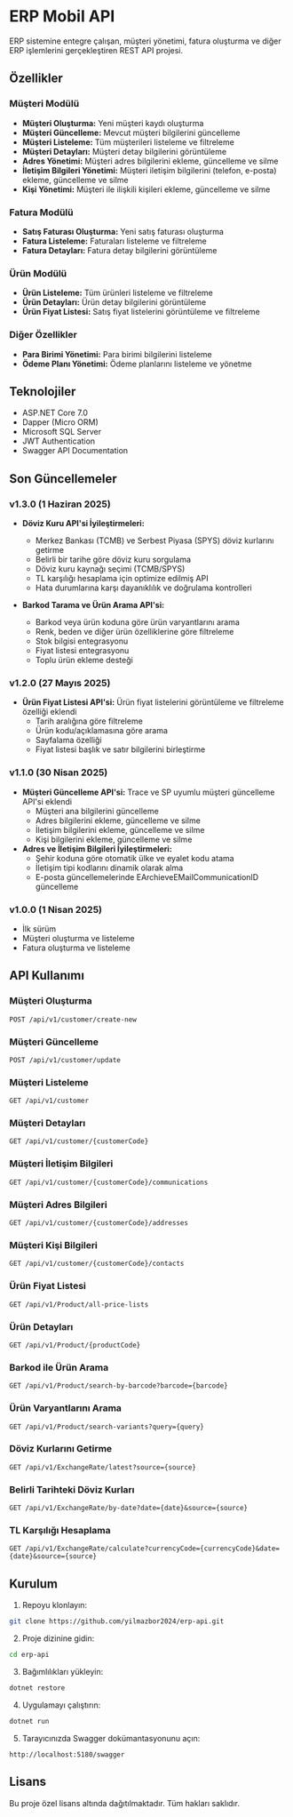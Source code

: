 # ERP Mobil API

ERP sistemine entegre çalışan, müşteri yönetimi, fatura oluşturma ve diğer ERP işlemlerini gerçekleştiren REST API projesi.

## Özellikler

### Müşteri Modülü
- **Müşteri Oluşturma:** Yeni müşteri kaydı oluşturma
- **Müşteri Güncelleme:** Mevcut müşteri bilgilerini güncelleme
- **Müşteri Listeleme:** Tüm müşterileri listeleme ve filtreleme
- **Müşteri Detayları:** Müşteri detay bilgilerini görüntüleme
- **Adres Yönetimi:** Müşteri adres bilgilerini ekleme, güncelleme ve silme
- **İletişim Bilgileri Yönetimi:** Müşteri iletişim bilgilerini (telefon, e-posta) ekleme, güncelleme ve silme
- **Kişi Yönetimi:** Müşteri ile ilişkili kişileri ekleme, güncelleme ve silme

### Fatura Modülü
- **Satış Faturası Oluşturma:** Yeni satış faturası oluşturma
- **Fatura Listeleme:** Faturaları listeleme ve filtreleme
- **Fatura Detayları:** Fatura detay bilgilerini görüntüleme

### Ürün Modülü
- **Ürün Listeleme:** Tüm ürünleri listeleme ve filtreleme
- **Ürün Detayları:** Ürün detay bilgilerini görüntüleme
- **Ürün Fiyat Listesi:** Satış fiyat listelerini görüntüleme ve filtreleme

### Diğer Özellikler
- **Para Birimi Yönetimi:** Para birimi bilgilerini listeleme
- **Ödeme Planı Yönetimi:** Ödeme planlarını listeleme ve yönetme

## Teknolojiler

- ASP.NET Core 7.0
- Dapper (Micro ORM)
- Microsoft SQL Server
- JWT Authentication
- Swagger API Documentation

## Son Güncellemeler

### v1.3.0 (1 Haziran 2025)
- **Döviz Kuru API'si İyileştirmeleri:**
  - Merkez Bankası (TCMB) ve Serbest Piyasa (SPYS) döviz kurlarını getirme
  - Belirli bir tarihe göre döviz kuru sorgulama
  - Döviz kuru kaynağı seçimi (TCMB/SPYS)
  - TL karşılığı hesaplama için optimize edilmiş API
  - Hata durumlarına karşı dayanıklılık ve doğrulama kontrolleri

- **Barkod Tarama ve Ürün Arama API'si:**
  - Barkod veya ürün koduna göre ürün varyantlarını arama
  - Renk, beden ve diğer ürün özelliklerine göre filtreleme
  - Stok bilgisi entegrasyonu
  - Fiyat listesi entegrasyonu
  - Toplu ürün ekleme desteği

### v1.2.0 (27 Mayıs 2025)
- **Ürün Fiyat Listesi API'si:** Ürün fiyat listelerini görüntüleme ve filtreleme özelliği eklendi
  - Tarih aralığına göre filtreleme
  - Ürün kodu/açıklamasına göre arama
  - Sayfalama özelliği
  - Fiyat listesi başlık ve satır bilgilerini birleştirme

### v1.1.0 (30 Nisan 2025)
- **Müşteri Güncelleme API'si:** Trace ve SP uyumlu müşteri güncelleme API'si eklendi
  - Müşteri ana bilgilerini güncelleme
  - Adres bilgilerini ekleme, güncelleme ve silme
  - İletişim bilgilerini ekleme, güncelleme ve silme
  - Kişi bilgilerini ekleme, güncelleme ve silme
- **Adres ve İletişim Bilgileri İyileştirmeleri:**
  - Şehir koduna göre otomatik ülke ve eyalet kodu atama
  - İletişim tipi kodlarını dinamik olarak alma
  - E-posta güncellemelerinde EArchieveEMailCommunicationID güncelleme

### v1.0.0 (1 Nisan 2025)
- İlk sürüm
- Müşteri oluşturma ve listeleme
- Fatura oluşturma ve listeleme

## API Kullanımı

### Müşteri Oluşturma
```http
POST /api/v1/customer/create-new
```

### Müşteri Güncelleme
```http
POST /api/v1/customer/update
```

### Müşteri Listeleme
```http
GET /api/v1/customer
```

### Müşteri Detayları
```http
GET /api/v1/customer/{customerCode}
```

### Müşteri İletişim Bilgileri
```http
GET /api/v1/customer/{customerCode}/communications
```

### Müşteri Adres Bilgileri
```http
GET /api/v1/customer/{customerCode}/addresses
```

### Müşteri Kişi Bilgileri
```http
GET /api/v1/customer/{customerCode}/contacts
```

### Ürün Fiyat Listesi
```http
GET /api/v1/Product/all-price-lists
```

### Ürün Detayları
```http
GET /api/v1/Product/{productCode}
```

### Barkod ile Ürün Arama
```http
GET /api/v1/Product/search-by-barcode?barcode={barcode}
```

### Ürün Varyantlarını Arama
```http
GET /api/v1/Product/search-variants?query={query}
```

### Döviz Kurlarını Getirme
```http
GET /api/v1/ExchangeRate/latest?source={source}
```

### Belirli Tarihteki Döviz Kurları
```http
GET /api/v1/ExchangeRate/by-date?date={date}&source={source}
```

### TL Karşılığı Hesaplama
```http
GET /api/v1/ExchangeRate/calculate?currencyCode={currencyCode}&date={date}&source={source}
```

## Kurulum

1. Repoyu klonlayın:
```bash
git clone https://github.com/yilmazbor2024/erp-api.git
```

2. Proje dizinine gidin:
```bash
cd erp-api
```

3. Bağımlılıkları yükleyin:
```bash
dotnet restore
```

4. Uygulamayı çalıştırın:
```bash
dotnet run
```

5. Tarayıcınızda Swagger dokümantasyonunu açın:
```
http://localhost:5180/swagger
```

## Lisans

Bu proje özel lisans altında dağıtılmaktadır. Tüm hakları saklıdır.
